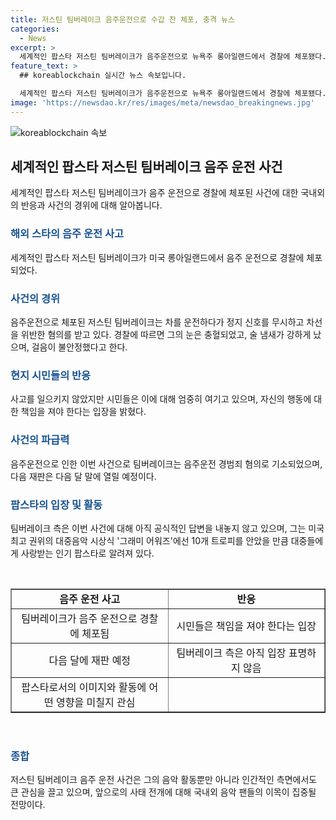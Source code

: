 ```yaml
---
title: 저스틴 팀버레이크 음주운전으로 수갑 찬 체포, 충격 뉴스
categories:
  - News
excerpt: >
  세계적인 팝스타 저스틴 팀버레이크가 음주운전으로 뉴욕주 롱아일랜드에서 경찰에 체포됐다. 눈이 충혈되고 걸음이 불안정한 상태였으며, 술 냄새가 났다고 전해졌다. 팀버레이크는 "마티니 칵테일 한 잔을 마시고 집에 가던 중"이라며 변명했지만, 사고를 내지는 않았으나 사회적 논란을 일으켰다. 팀버레이크는 현장에서 보석금 없이 석방됐으며, 현재 음주운전 경범죄 혐의로 기소된 상태이다. 다음 재판은 다음 달 말에 예정돼 있으며, 팀버레이크 측은 아직 공식적인 답변을 내놓지 않고 있다.
feature_text: >
  ## koreablockchain 실시간 뉴스 속보입니다.

  세계적인 팝스타 저스틴 팀버레이크가 음주운전으로 뉴욕주 롱아일랜드에서 경찰에 체포됐다. 눈이 충혈되고 걸음이 불안정한 상태였으며, 술 냄새가 났다고 전해졌다. 팀버레이크는 "마티니 칵테일 한 잔을 마시고 집에 가던 중"이라며 변명했지만, 사고를 내지는 않았으나 사회적 논란을 일으켰다. 팀버레이크는 현장에서 보석금 없이 석방됐으며, 현재 음주운전 경범죄 혐의로 기소된 상태이다. 다음 재판은 다음 달 말에 예정돼 있으며, 팀버레이크 측은 아직 공식적인 답변을 내놓지 않고 있다.
image: 'https://newsdao.kr/res/images/meta/newsdao_breakingnews.jpg'
---
```


<p><img src="https://newsdao.kr/res/images/meta/newsdao_breakingnews.jpg" alt="koreablockchain 속보" /></p>

<h2 data-ke-size="size26">세계적인 팝스타 저스틴 팀버레이크 음주 운전 사건</h2>

<p data-ke-size="size16">세계적인 팝스타 저스틴 팀버레이크가 음주 운전으로 경찰에 체포된 사건에 대한 국내외의 반응과 사건의 경위에 대해 알아봅니다.</p>

<h3><b><span style="color: #1a5490;">해외 스타의 음주 운전 사고</span></b></h3>

<p data-ke-size="size16">세계적인 팝스타 저스틴 팀버레이크가 미국 롱아일랜드에서 음주 운전으로 경찰에 체포되었다.</p>

<h3><b><span style="color: #1a5490;">사건의 경위</span></b></h3>

<p data-ke-size="size16">음주운전으로 체포된 저스틴 팀버레이크는 차를 운전하다가 정지 신호를 무시하고 차선을 위반한 혐의를 받고 있다. 경찰에 따르면 그의 눈은 충혈되었고, 술 냄새가 강하게 났으며, 걸음이 불안정했다고 한다.</p>

<h3><b><span style="color: #1a5490;">현지 시민들의 반응</span></b></h3>

<p data-ke-size="size16">사고를 일으키지 않았지만 시민들은 이에 대해 엄중히 여기고 있으며, 자신의 행동에 대한 책임을 져야 한다는 입장을 밝혔다.</p>

<h3><b><span style="color: #1a5490;">사건의 파급력</span></b></h3>

<p data-ke-size="size16">음주운전으로 인한 이번 사건으로 팀버레이크는 음주운전 경범죄 혐의로 기소되었으며, 다음 재판은 다음 달 말에 열릴 예정이다.</p>

<h3><b><span style="color: #1a5490;">팝스타의 입장 및 활동</span></b></h3>

<p data-ke-size="size16">팀버레이크 측은 이번 사건에 대해 아직 공식적인 답변을 내놓지 않고 있으며, 그는 미국 최고 권위의 대중음악 시상식 '그래미 어워즈'에선 10개 트로피를 안았을 만큼 대중들에게 사랑받는 인기 팝스타로 알려져 있다.</p>

<p data-ke-size="size16">&nbsp;</p>

<table style="width: 100%;" border="1"><colgroup><col style="width: 50%" /><col style="width: 50%" /></colgroup>
<tbody>
<tr>
<td style="text-align: center; height: 17px;"><b>음주 운전 사고</b></td>
<td style="text-align: center; height: 17px;"><b>반응</b></td>
</tr>
<tr>
<td style="text-align: center; height: 17px;">팀버레이크가 음주 운전으로 경찰에 체포됨</td>
<td style="text-align: center; height: 17px;">시민들은 책임을 져야 한다는 입장</td>
</tr>
<tr>
<td style="text-align: center; height: 17px;">다음 달에 재판 예정</td>
<td style="text-align: center; height: 17px;">팀버레이크 측은 아직 입장 표명하지 않음</td>
</tr>
<tr>
<td style="text-align: center; height: 17px;">팝스타로서의 이미지와 활동에 어떤 영향을 미칠지 관심</td>
<td style="text-align: center; height: 17px;">&nbsp;</td>
</tr>
</tbody>
</table>

<p data-ke-size="size16">&nbsp;</p>

<h3><b><span style="color: #1a5490;">종합</span></b></h3>

<p data-ke-size="size16">저스틴 팀버레이크 음주 운전 사건은 그의 음악 활동뿐만 아니라 인간적인 측면에서도 큰 관심을 끌고 있으며, 앞으로의 사태 전개에 대해 국내외 음악 팬들의 이목이 집중될 전망이다.</p>

